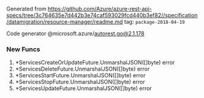 Generated from https://github.com/Azure/azure-rest-api-specs/tree/3c764635e7d442b3e74caf593029fcd440b3ef82//specification/datamigration/resource-manager/readme.md tag: `package-2018-04-19`

Code generator @microsoft.azure/autorest.go@2.1.178


### New Funcs

1. *ServicesCreateOrUpdateFuture.UnmarshalJSON([]byte) error
1. *ServicesDeleteFuture.UnmarshalJSON([]byte) error
1. *ServicesStartFuture.UnmarshalJSON([]byte) error
1. *ServicesStopFuture.UnmarshalJSON([]byte) error
1. *ServicesUpdateFuture.UnmarshalJSON([]byte) error
